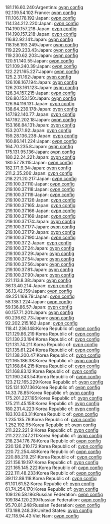 181.116.60.240:Argentina: [ovpn config](vpn/181_116_60_240.ovpn)  
92.139.54.102:France: [ovpn config](vpn/92_139_54_102.ovpn)  
111.106.178.192:Japan: [ovpn config](vpn/111_106_178_192.ovpn)  
114.134.212.220:Japan: [ovpn config](vpn/114_134_212_220.ovpn)  
114.190.157.218:Japan: [ovpn config](vpn/114_190_157_218.ovpn)  
114.190.157.218:Japan: [ovpn config](vpn/114_190_157_218.ovpn)  
116.82.92.141:Japan: [ovpn config](vpn/116_82_92_141.ovpn)  
118.156.193.249:Japan: [ovpn config](vpn/118_156_193_249.ovpn)  
119.229.233.43:Japan: [ovpn config](vpn/119_229_233_43.ovpn)  
119.230.62.203:Japan: [ovpn config](vpn/119_230_62_203.ovpn)  
120.51.140.55:Japan: [ovpn config](vpn/120_51_140_55.ovpn)  
121.109.240.39:Japan: [ovpn config](vpn/121_109_240_39.ovpn)  
122.221.165.227:Japan: [ovpn config](vpn/122_221_165_227.ovpn)  
125.2.31.162:Japan: [ovpn config](vpn/125_2_31_162.ovpn)  
126.108.167.194:Japan: [ovpn config](vpn/126_108_167_194.ovpn)  
126.203.161.123:Japan: [ovpn config](vpn/126_203_161_123.ovpn)  
126.34.157.215:Japan: [ovpn config](vpn/126_34_157_215.ovpn)  
126.80.153.150:Japan: [ovpn config](vpn/126_80_153_150.ovpn)  
126.94.116.131:Japan: [ovpn config](vpn/126_94_116_131.ovpn)  
138.64.239.178:Japan: [ovpn config](vpn/138_64_239_178.ovpn)  
147.192.140.77:Japan: [ovpn config](vpn/147_192_140_77.ovpn)  
147.192.202.18:Japan: [ovpn config](vpn/147_192_202_18.ovpn)  
153.166.84.131:Japan: [ovpn config](vpn/153_166_84_131.ovpn)  
153.207.1.92:Japan: [ovpn config](vpn/153_207_1_92.ovpn)  
159.28.136.238:Japan: [ovpn config](vpn/159_28_136_238.ovpn)  
160.86.141.224:Japan: [ovpn config](vpn/160_86_141_224.ovpn)  
164.70.235.8:Japan: [ovpn config](vpn/164_70_235_8.ovpn)  
175.131.95.136:Japan: [ovpn config](vpn/175_131_95_136.ovpn)  
180.22.24.221:Japan: [ovpn config](vpn/180_22_24_221.ovpn)  
180.57.78.115:Japan: [ovpn config](vpn/180_57_78_115.ovpn)  
182.171.9.34:Japan: [ovpn config](vpn/182_171_9_34.ovpn)  
211.2.35.206:Japan: [ovpn config](vpn/211_2_35_206.ovpn)  
218.221.20.217:Japan: [ovpn config](vpn/218_221_20_217.ovpn)  
219.100.37.110:Japan: [ovpn config](vpn/219_100_37_110.ovpn)  
219.100.37.118:Japan: [ovpn config](vpn/219_100_37_118.ovpn)  
219.100.37.119:Japan: [ovpn config](vpn/219_100_37_119.ovpn)  
219.100.37.126:Japan: [ovpn config](vpn/219_100_37_126.ovpn)  
219.100.37.165:Japan: [ovpn config](vpn/219_100_37_165.ovpn)  
219.100.37.166:Japan: [ovpn config](vpn/219_100_37_166.ovpn)  
219.100.37.169:Japan: [ovpn config](vpn/219_100_37_169.ovpn)  
219.100.37.174:Japan: [ovpn config](vpn/219_100_37_174.ovpn)  
219.100.37.177:Japan: [ovpn config](vpn/219_100_37_177.ovpn)  
219.100.37.179:Japan: [ovpn config](vpn/219_100_37_179.ovpn)  
219.100.37.190:Japan: [ovpn config](vpn/219_100_37_190.ovpn)  
219.100.37.2:Japan: [ovpn config](vpn/219_100_37_2.ovpn)  
219.100.37.24:Japan: [ovpn config](vpn/219_100_37_24.ovpn)  
219.100.37.29:Japan: [ovpn config](vpn/219_100_37_29.ovpn)  
219.100.37.54:Japan: [ovpn config](vpn/219_100_37_54.ovpn)  
219.100.37.56:Japan: [ovpn config](vpn/219_100_37_56.ovpn)  
219.100.37.81:Japan: [ovpn config](vpn/219_100_37_81.ovpn)  
219.100.37.90:Japan: [ovpn config](vpn/219_100_37_90.ovpn)  
221.113.8.38:Japan: [ovpn config](vpn/221_113_8_38.ovpn)  
36.13.40.214:Japan: [ovpn config](vpn/36_13_40_214.ovpn)  
36.13.42.159:Japan: [ovpn config](vpn/36_13_42_159.ovpn)  
49.251.169.79:Japan: [ovpn config](vpn/49_251_169_79.ovpn)  
58.138.1.224:Japan: [ovpn config](vpn/58_138_1_224.ovpn)  
59.136.86.57:Japan: [ovpn config](vpn/59_136_86_57.ovpn)  
60.157.71.201:Japan: [ovpn config](vpn/60_157_71_201.ovpn)  
60.236.62.73:Japan: [ovpn config](vpn/60_236_62_73.ovpn)  
92.202.215.162:Japan: [ovpn config](vpn/92_202_215_162.ovpn)  
118.41.236.148:Korea Republic of: [ovpn config](vpn/118_41_236_148.ovpn)  
121.129.86.219:Korea Republic of: [ovpn config](vpn/121_129_86_219.ovpn)  
121.130.23.194:Korea Republic of: [ovpn config](vpn/121_130_23_194.ovpn)  
121.131.74.211:Korea Republic of: [ovpn config](vpn/121_131_74_211.ovpn)  
121.135.61.224:Korea Republic of: [ovpn config](vpn/121_135_61_224.ovpn)  
121.138.200.47:Korea Republic of: [ovpn config](vpn/121_138_200_47.ovpn)  
121.165.186.38:Korea Republic of: [ovpn config](vpn/121_165_186_38.ovpn)  
121.168.64.215:Korea Republic of: [ovpn config](vpn/121_168_64_215.ovpn)  
121.168.83.12:Korea Republic of: [ovpn config](vpn/121_168_83_12.ovpn)  
121.190.243.54:Korea Republic of: [ovpn config](vpn/121_190_243_54.ovpn)  
123.212.165.229:Korea Republic of: [ovpn config](vpn/123_212_165_229.ovpn)  
125.131.107.136:Korea Republic of: [ovpn config](vpn/125_131_107_136.ovpn)  
14.33.78.85:Korea Republic of: [ovpn config](vpn/14_33_78_85.ovpn)  
175.201.227.195:Korea Republic of: [ovpn config](vpn/175_201_227_195.ovpn)  
175.211.45.158:Korea Republic of: [ovpn config](vpn/175_211_45_158.ovpn)  
180.231.4.223:Korea Republic of: [ovpn config](vpn/180_231_4_223.ovpn)  
183.103.63.31:Korea Republic of: [ovpn config](vpn/183_103_63_31.ovpn)  
1.235.135.79:Korea Republic of: [ovpn config](vpn/1_235_135_79.ovpn)  
1.252.192.95:Korea Republic of: [ovpn config](vpn/1_252_192_95.ovpn)  
211.222.221.9:Korea Republic of: [ovpn config](vpn/211_222_221_9.ovpn)  
211.222.247.211:Korea Republic of: [ovpn config](vpn/211_222_247_211.ovpn)  
218.234.176.78:Korea Republic of: [ovpn config](vpn/218_234_176_78.ovpn)  
220.126.210.172:Korea Republic of: [ovpn config](vpn/220_126_210_172.ovpn)  
220.72.254.48:Korea Republic of: [ovpn config](vpn/220_72_254_48.ovpn)  
220.88.219.251:Korea Republic of: [ovpn config](vpn/220_88_219_251.ovpn)  
221.156.19.197:Korea Republic of: [ovpn config](vpn/221_156_19_197.ovpn)  
221.165.145.222:Korea Republic of: [ovpn config](vpn/221_165_145_222.ovpn)  
222.111.48.233:Korea Republic of: [ovpn config](vpn/222_111_48_233.ovpn)  
39.112.89.118:Korea Republic of: [ovpn config](vpn/39_112_89_118.ovpn)  
61.101.61.52:Korea Republic of: [ovpn config](vpn/61_101_61_52.ovpn)  
61.74.254.170:Korea Republic of: [ovpn config](vpn/61_74_254_170.ovpn)  
109.126.58.186:Russian Federation: [ovpn config](vpn/109_126_58_186.ovpn)  
109.184.120.239:Russian Federation: [ovpn config](vpn/109_184_120_239.ovpn)  
95.70.81.248:Russian Federation: [ovpn config](vpn/95_70_81_248.ovpn)  
173.198.248.39:United States: [ovpn config](vpn/173_198_248_39.ovpn)  
42.118.94.43:Viet Nam: [ovpn config](vpn/42_118_94_43.ovpn)  
